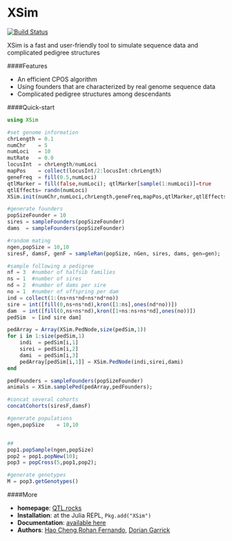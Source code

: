 # XSim

[![Build Status](https://travis-ci.org/reworkhow/GenSim.jl.svg?branch=master)](https://travis-ci.org/reworkhow/GenSim.jl)

XSim is a fast and user-friendly tool to simulate sequence data and complicated pedigree structures

####Features

* An efficient CPOS algorithm
* Using founders that are characterized by real genome sequence data
* Complicated pedigree structures among descendants

####Quick-start

```Julia
using XSim

#set genome information
chrLength = 0.1
numChr    = 5
numLoci   = 10
mutRate   = 0.0
locusInt  = chrLength/numLoci
mapPos    = collect(locusInt/2:locusInt:chrLength)
geneFreq  = fill(0.5,numLoci)
qtlMarker = fill(false,numLoci); qtlMarker[sample(1:numLoci)]=true
qtlEffects= randn(numLoci)
XSim.init(numChr,numLoci,chrLength,geneFreq,mapPos,qtlMarker,qtlEffects,mutRate)

#generate founders
popSizeFounder = 10
sires = sampleFounders(popSizeFounder)
dams  = sampleFounders(popSizeFounder)

#random mating
ngen,popSize = 10,10
siresF, damsF, genF = sampleRan(popSize, nGen, sires, dams, gen=gen);

#sample following a pedigree
nf = 3  #number of halfsib families 
ns = 1  #number of sires
nd = 2  #number of dams per sire 
no = 1  #number of offspring per dam
ind = collect(1:(ns+ns*nd+ns*nd*no))
sire = int([fill(0,ns+ns*nd),kron([1:ns],ones(nd*no))])
dam  = int([fill(0,ns+ns*nd),kron([1+ns:ns+ns*nd],ones(no))])
pedSim  = [ind sire dam]

pedArray = Array(XSim.PedNode,size(pedSim,1))
for i in 1:size(pedSim,1)
    indi  = pedSim[i,1]
    sirei = pedSim[i,2]
    dami  = pedSim[i,3]
    pedArray[pedSim[i,1]] = XSim.PedNode(indi,sirei,dami)
end

pedFounders = sampleFounders(popSizeFounder)
animals = XSim.samplePed(pedArray,pedFounders);

#concat several cohorts
concatCohorts(siresF,damsF)

#generate populations
ngen,popSize    = 10,10


##
pop1.popSample(ngen,popSize)
pop2 = pop1.popNew(10);
pop3 = popCross(5,pop1,pop2);

#generate genotypes
M = pop3.getGenotypes()
```

####More

* **homepage**: [QTL.rocks](http://QTL.rocks)
* **Installation**: at the Julia REPL, `Pkg.add("XSim")`
* **Documentation**: [available here](http://xsimjl.readthedocs.org/en/latest/)
* **Authors**: [Hao Cheng](http://reworkhow.github.io),[Rohan Fernando](http://www.ans.iastate.edu/faculty/index.php?id=rohan), [Dorian Garrick](http://www.ans.iastate.edu/faculty/index.php?id=dorian)



